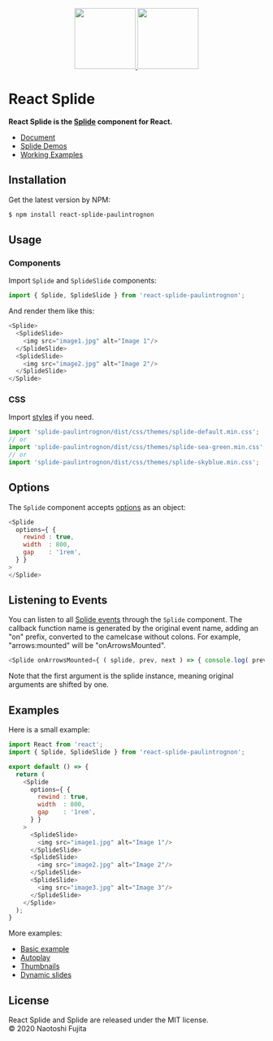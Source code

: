 <p align="center">
    <a href="https://splidejs.com" target="_blank">
        <img width="120px" src="images/splide-logo.png">
    </a>
    <a href="https://reactjs.org/" target="_blank">
        <img width="120px" src="images/react-logo.png">
    </a>
</p>

# React Splide
**React Splide is the [Splide](https://github.com/Splidejs/splide) component for React.**
* [Document](https://splidejs.com/integration-react-splide/)
* [Splide Demos](https://splidejs.com/)
* [Working Examples](https://splidejs.github.io/react-splide/)

## Installation
Get the latest version by NPM:
```bash
$ npm install react-splide-paulintrognon
```

## Usage
### Components
Import `Splide` and `SplideSlide` components:
```javascript
import { Splide, SplideSlide } from 'react-splide-paulintrognon';
```
And render them like this:
```javascript
<Splide>
  <SplideSlide>
    <img src="image1.jpg" alt="Image 1"/>
  </SplideSlide>
  <SplideSlide>
    <img src="image2.jpg" alt="Image 2"/>
  </SplideSlide>
</Splide>
```

### CSS
Import [styles](https://splidejs.com/themes/) if you need.
```javascript
import 'splide-paulintrognon/dist/css/themes/splide-default.min.css';
// or
import 'splide-paulintrognon/dist/css/themes/splide-sea-green.min.css';
// or
import 'splide-paulintrognon/dist/css/themes/splide-skyblue.min.css';
```

## Options
The `Splide` component accepts [options](https://splidejs.com/options/) as an object:
```javascript
<Splide
  options={ {
    rewind : true,
    width  : 800,
    gap    : '1rem',
  } }
>
</Splide>
```

## Listening to Events
You can listen to all [Splide events](https://splidejs.com/events/) through the `Splide` component. The callback function name is generated by the original event name, adding an "on" prefix, converted to the camelcase without colons. For example, "arrows:mounted" will be "onArrowsMounted".
```javascript
<Splide onArrowsMounted={ ( splide, prev, next ) => { console.log( prev, next ) } }>
```
Note that the first argument is the splide instance, meaning original arguments are shifted by one.

## Examples
Here is a small example:
```javascript
import React from 'react';
import { Splide, SplideSlide } from 'react-splide-paulintrognon';

export default () => {
  return (
    <Splide
      options={ {
        rewind : true,
        width  : 800,
        gap    : '1rem',
      } }
    >
      <SplideSlide>
        <img src="image1.jpg" alt="Image 1"/>
      </SplideSlide>
      <SplideSlide>
        <img src="image2.jpg" alt="Image 2"/>
      </SplideSlide>
      <SplideSlide>
        <img src="image3.jpg" alt="Image 3"/>
      </SplideSlide>
    </Splide>
  );
}
```
More examples:
* [Basic example](https://github.com/Splidejs/react-splide/blob/master/examples/src/js/components/BasicExample.jsx)
* [Autoplay](https://github.com/Splidejs/react-splide/blob/master/examples/src/js/components/AutoplayExample.jsx)
* [Thumbnails](https://github.com/Splidejs/react-splide/blob/master/examples/src/js/components/ThumbnailsExample.jsx)
* [Dynamic slides](https://github.com/Splidejs/react-splide/blob/master/examples/src/js/components/DynamicSlidesExample.jsx)

## License
React Splide and Splide are released under the MIT license.  
© 2020 Naotoshi Fujita